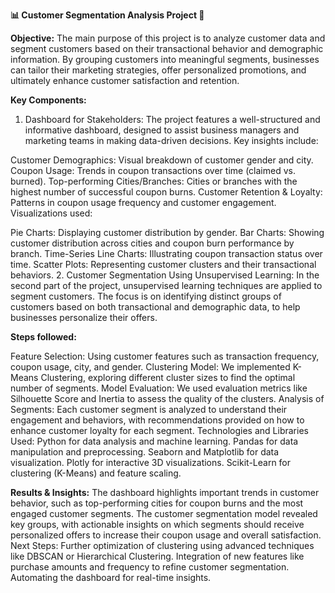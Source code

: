 **📊 Customer Segmentation Analysis Project 🚀**

**Objective:**
The main purpose of this project is to analyze customer data and segment customers based on their transactional behavior and demographic information. By grouping customers into meaningful segments, businesses can tailor their marketing strategies, offer personalized promotions, and ultimately enhance customer satisfaction and retention.

**Key Components:**
1. Dashboard for Stakeholders:
The project features a well-structured and informative dashboard, designed to assist business managers and marketing teams in making data-driven decisions. Key insights include:

Customer Demographics: Visual breakdown of customer gender and city.
Coupon Usage: Trends in coupon transactions over time (claimed vs. burned).
Top-performing Cities/Branches: Cities or branches with the highest number of successful coupon burns.
Customer Retention & Loyalty: Patterns in coupon usage frequency and customer engagement.
Visualizations used:

Pie Charts: Displaying customer distribution by gender.
Bar Charts: Showing customer distribution across cities and coupon burn performance by branch.
Time-Series Line Charts: Illustrating coupon transaction status over time.
Scatter Plots: Representing customer clusters and their transactional behaviors.
2. Customer Segmentation Using Unsupervised Learning:
In the second part of the project, unsupervised learning techniques are applied to segment customers. The focus is on identifying distinct groups of customers based on both transactional and demographic data, to help businesses personalize their offers.

**Steps followed:**

Feature Selection: Using customer features such as transaction frequency, coupon usage, city, and gender.
Clustering Model: We implemented K-Means Clustering, exploring different cluster sizes to find the optimal number of segments.
Model Evaluation: We used evaluation metrics like Silhouette Score and Inertia to assess the quality of the clusters.
Analysis of Segments: Each customer segment is analyzed to understand their engagement and behaviors, with recommendations provided on how to enhance customer loyalty for each segment.
Technologies and Libraries Used:
Python for data analysis and machine learning.
Pandas for data manipulation and preprocessing.
Seaborn and Matplotlib for data visualization.
Plotly for interactive 3D visualizations.
Scikit-Learn for clustering (K-Means) and feature scaling.

**Results & Insights:**
The dashboard highlights important trends in customer behavior, such as top-performing cities for coupon burns and the most engaged customer segments.
The customer segmentation model revealed key groups, with actionable insights on which segments should receive personalized offers to increase their coupon usage and overall satisfaction.
Next Steps:
Further optimization of clustering using advanced techniques like DBSCAN or Hierarchical Clustering.
Integration of new features like purchase amounts and frequency to refine customer segmentation.
Automating the dashboard for real-time insights.
